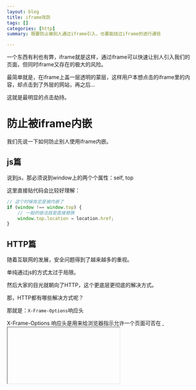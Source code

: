 ```yaml
---
layout: blog
title: iframe攻防
tags: []
categories: [http]
summary: 既要防止被别人通过iframe引入，也要能绕过iframe的进行通信

---
```


一个东西有利也有弊，iframe就是这样，通过iframe可以快速让别人引入我们的页面，但同时iframe又存在的极大的风险。

最简单就是，在iframe上盖一层透明的蒙层，这样用户本想点击的iframe里的内容，却点击到了外层的网站，再之后...

这就是最明显的点击劫持。

# 防止被iframe内嵌

我们先说一下如何防止别人使用iframe内嵌。

## js篇

说到js，那必须说到window上的两个个属性：self, top

这里直接贴代码会比较好理解：

```js
// 这个时候肯定是被内嵌了
if (window !== window.top) {
	// 一般的做法就是直接替换
	window.top.location = location.href;
}
```

## HTTP篇

随着互联网的发展，安全问题得到了越来越多的重视。

单纯通过js的方式太过于局限。

然后大家的目光就朝向了HTTP，这个更底层更彻底的解决方式。

那，HTTP都有哪些解决方式呢？

那就是：`X-Frame-Options`响应头

X-Frame-Options 响应头是用来给浏览器指示允许一个页面可否在 <frame>, <iframe> 或者 <object> 中展现的标记。网站可以使用此功能，来确保自己网站的内容没有被嵌到别人的网站中去，也从而避免了点击劫持 (clickjacking) 的攻击。

```plain
X-Frame-Options: SAMEORIGIN # 只能在同样的origin下使用，origin的意思就是，协议、域名和端口三者必须一致。
X-Frame-Options: DENY # 禁止被内嵌
```

这个响应头在现存的绝大部分浏览器里都支持。

# 主动被内嵌

但有的时候，你又希望被别人引入，特别是跨团队，跨部分，乃至跨公司的沟通合作。

## js篇

同样是上面的方式：

```js
// 这个时候肯定是被内嵌了
if (window !== window.top) {
	// 如果来源不是白名单里的，才跳转
	if (!REG_WHITE_LIST.test(document.referrer)) {
		window.top.location = location.href;
	}
}
```

但是这个有个很大的问题就是可以被绕过去。

1. 一种是对方引入的是你合作方的网站，但是你合作方的网站没有做过相关的处理。
2. 另外一种就是，它先生成一个空白的iframe，然后通过在里面执行js代码，可以让document.referrer为空。不过这种方式，对上面的机制无效。

## HTTP篇

通用，制定HTTP协议的人肯定也考虑到这个问题，所以有：

```plain
X-Frame-Options: ALLOW-FROM URI # 可以指定你需要设置的白名单链接、域名和origin
```

但是，这个模式，在Chrome下是没有实现的。

但Chrome可以使用另外一个响应头：

```plain
Content-Security-Policy: frame-ancestors https://example.com # 允许某个域名可以内嵌
```

# 最后

查过资料才能清楚的知道HTTP内容好多好强大。

1. <https://developer.mozilla.org/en-US/docs/Web/HTTP/Headers/Content-Security-Policy/frame-ancestors>
2. <https://developer.mozilla.org/en-US/docs/Web/HTTP/Headers/X-Frame-Options>
